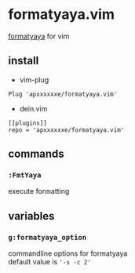 # formatyaya.vim
[formatyaya](https://github.com/apxxxxxxe/formatyaya) for vim

## install
- vim-plug
```
Plug 'apxxxxxxe/formatyaya.vim'
```
- dein.vim
```
[[plugins]]
repo = 'apxxxxxxe/formatyaya.vim'
```

## commands
### `:FmtYaya`
execute formatting

## variables
### `g:formatyaya_option`

commandline options for formatyaya  
default value is `'-s -c 2'`
